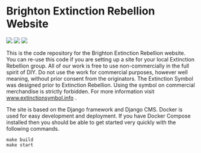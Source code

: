 # Brighton Extinction Rebellion Website

 [![](https://img.shields.io/github/commit-activity/y/damianmoore/xr-brighton-website.svg)](https://github.com/damianmoore/xr-brighton-website) [![](https://img.shields.io/github/issues-raw/damianmoore/xr-brighton-website.svg)](https://github.com/damianmoore/xr-brighton-website/issues) [![](https://img.shields.io/docker/cloud/build/damianmoore/xr-brighton-website.svg)](https://cloud.docker.com/repository/docker/damianmoore/xr-brighton-website)


This is the code repository for the Brighton Extinction Rebellion website. You can re-use this code if you are setting up a site for your local Extinction Rebellion group. All of our work is free to use non-commercially in the full spirit of DIY. Do not use the work for commercial purposes, however well meaning, without prior consent from the originators. The Extinction Symbol was designed prior to Extinction Rebellion. Using the symbol on commercial merchandise is strictly forbidden. For more information visit www.extinctionsymbol.info .

The site is based on the Django framework and Django CMS. Docker is used for easy development and deployment. If you have Docker Compose installed then you should be able to get started very quickly with the following commands.

    make build
    make start
